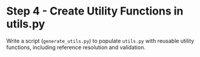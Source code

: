 # Step 4 - Create Utility Functions in utils.py

Write a script (`generate_utils.py`) to populate `utils.py` with reusable utility functions, including reference resolution and validation.